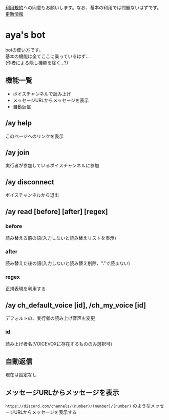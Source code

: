 <!-- 
botの使い方
ここへのページ(https://github.com/*username*/discord-bot/blob/main/How-to-use.md)をbotの説明文に貼ると便利
 -->
[利用規約](https://github.com/aya-0p/discord-bot/blob/main/利用規約等.md)への同意もお願いします。なお、基本の利用では問題ないはずです。  
[更新情報](https://github.com/aya-0p/discord-bot/blob/main/updates.md)
# aya's bot<!-- 作者名 -->
botの使い方です。  
基本の機能は全てここに乗っているはず...  
(作者による隠し機能を除く...?)  
## 機能一覧
- ボイスチャンネルで読み上げ  
- メッセージURLからメッセージを表示  
- 自動返信
## /ay help
このページへのリンクを表示
## /ay join
実行者が参加しているボイスチャンネルに参加
## /ay disconnect
ボイスチャンネルから退出
## /ay read [before] [after] [regex]
### before
読み替える前の語(入力しないと読み替えリストを表示)
### after
読み替えた後の語(入力しないと読み替え削除、"."で読まない)
### regex
正規表現を利用する
## /ay ch_default_voice [id], /ch_my_voice [id]
デフォルトの、実行者の読み上げ音声を変更
### id
読み上げ者名(VOICEVOXに存在するもののみ選択可)
## 自動返信
現在は設定なし
## メッセージURLからメッセージを表示
`https://discord.com/channels/(number)/(number)/(number)` のようなメッセージURLからメッセージを表示する
